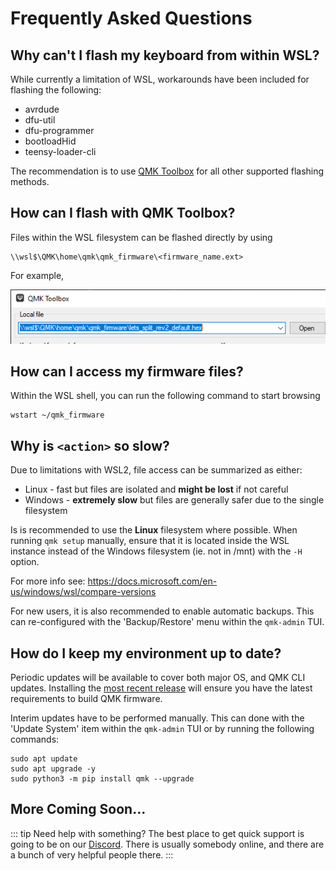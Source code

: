 # Frequently Asked Questions

## Why can't I flash my keyboard from within WSL?

While currently a limitation of WSL, workarounds have been included for flashing the following:

* avrdude
* dfu-util
* dfu-programmer
* bootloadHid
* teensy-loader-cli

The recommendation is to use [QMK Toolbox](https://github.com/qmk/qmk_toolbox) for all other supported flashing methods.

## How can I flash with QMK Toolbox?

Files within the WSL filesystem can be flashed directly by using
```
\\wsl$\QMK\home\qmk\qmk_firmware\<firmware_name.ext>
```

For example,

![toolbox example"](/wsl_toolbox.png)

## How can I access my firmware files?

Within the WSL shell, you can run the following command to start browsing

```console
wstart ~/qmk_firmware
```

## Why is `<action>` so slow?

Due to limitations with WSL2, file access can be summarized as either:

* Linux - fast but files are isolated and **might be lost** if not careful
* Windows - **extremely slow** but files are generally safer due to the single filesystem

Is is recommended to use the **Linux** filesystem where possible. When running `qmk setup` manually, ensure that it is located inside the WSL instance instead of the Windows filesystem (ie. not in /mnt) with the `-H` option. 

For more info see: https://docs.microsoft.com/en-us/windows/wsl/compare-versions

For new users, it is also recommended to enable automatic backups. This can re-configured with the 'Backup/Restore' menu within the `qmk-admin` TUI.

## How do I keep my environment up to date?

Periodic updates will be available to cover both major OS, and QMK CLI updates. Installing the [most recent release](https://github.com/qmk/qmk_distro_wsl/releases/latest) will ensure you have the latest requirements to build QMK firmware.

Interim updates have to be performed manually. This can done with the 'Update System' item within the `qmk-admin` TUI or by running the following commands:

```console
sudo apt update
sudo apt upgrade -y
sudo python3 -m pip install qmk --upgrade
```

## More Coming Soon...

::: tip Need help with something?
The best place to get quick support is going to be on our [Discord](https://discord.gg/qmk). There is usually somebody online, and there are a bunch of very helpful people there.
:::
